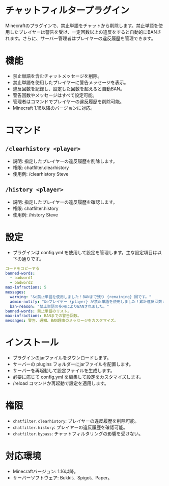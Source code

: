 # チャットフィルタープラグイン
Minecraftのプラグインで、禁止単語をチャットから削除します。禁止単語を使用したプレイヤーは警告を受け、一定回数以上の違反をすると自動的にBANされます。さらに、サーバー管理者はプレイヤーの違反履歴を管理できます。

# 機能
 - 禁止単語を含むチャットメッセージを削除。
 - 禁止単語を使用したプレイヤーに警告メッセージを表示。
 - 違反回数を記録し、設定した回数を超えると自動BAN。
 - 警告回数やメッセージはすべて設定可能。
 - 管理者はコマンドでプレイヤーの違反履歴を削除可能。
 - Minecraft 1.16以降のバージョンに対応。
# コマンド
## ``/clearhistory <player>``
 - 説明: 指定したプレイヤーの違反履歴を削除します。
 - 権限: chatfilter.clearhistory
 - 使用例: /clearhistory Steve
## ``/history <player>``
 - 説明: 指定したプレイヤーの違反履歴を確認します。
 - 権限: chatfilter.history
 - 使用例: /history Steve
# 設定
 - プラグインは config.yml を使用して設定を管理します。主な設定項目は以下の通りです。

```yaml
コードをコピーする
banned-words:
  - badword1
  - badword2
max-infractions: 5
messages:
  warning: "&c禁止単語を使用しました！BANまで残り {remaining} 回です。"
  admin-notify: "&eプレイヤー {player} が禁止単語を使用しました！累計違反回数: {infractions}"
  ban-reason: "禁止単語の多用によりBANされました。"
banned-words: 禁止単語のリスト。
max-infractions: BANまでの警告回数。
messages: 警告、通知、BAN理由のメッセージをカスタマイズ。
```

# インストール
 - プラグインのjarファイルをダウンロードします。
 - サーバーの plugins フォルダーにjarファイルを配置します。
 - サーバーを再起動して設定ファイルを生成します。
 - 必要に応じて config.yml を編集して設定をカスタマイズします。
 - /reload コマンドか再起動で設定を適用します。
# 権限
 - ``chatfilter.clearhistory``: プレイヤーの違反履歴を削除可能。
 - ``chatfilter.history``: プレイヤーの違反履歴を確認可能。
 - ``chatfilter.bypass``: チャットフィルタリングの影響を受けない。
# 対応環境
 - Minecraftバージョン: 1.16以降。
 - サーバーソフトウェア: Bukkit、Spigot、Paper。
